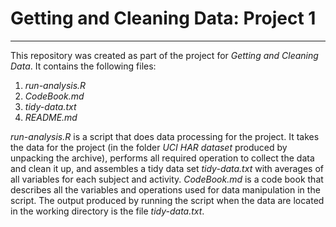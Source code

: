 # Getting and Cleaning Data: Project 1 
---

This repository was created as part of the project for *Getting and Cleaning Data*.
It contains the following files:

1. *run-analysis.R*
2. *CodeBook.md*
3. *tidy-data.txt*
4. *README.md*

*run-analysis.R* is a script that does data processing for the project. 
It takes the data for the project (in the folder *UCI HAR dataset* produced by unpacking the archive), performs all required operation to collect the data and clean it up, and assembles a tidy data set *tidy-data.txt* with averages of all variables for each subject and activity.
*CodeBook.md* is a code book that describes all the variables and operations used for data manipulation in the script. 
The output produced by running the script when the data are located in the working directory is the file *tidy-data.txt*.
